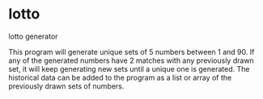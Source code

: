 # lotto
lotto generator

​This program will generate unique sets of 5 numbers between 1 and 90. If any of the generated numbers have 2 matches with any previously drawn set, it will keep generating new sets until a unique one is generated. The historical data can be added to the program as a list or array of the previously drawn sets of numbers.
